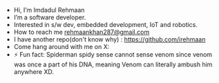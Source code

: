- Hi, I’m Imdadul Rehmaan
- I’m a software developer.
- Interested in s/w dev, embedded development, IoT and robotics.
- How to reach me rehmaankhan287@gmail.com
- I have another repo(don't know why) : https://github.com/irehmaan
- Come hang around with me on X:
- ⚡ Fun fact: Spiderman spidy sense cannot sense venom since venom was once a part of his DNA, meaning Venom can literally ambush him anywhere XD.

<!---
irhmaan/irhmaan is a ✨ special ✨ repository because its `README.md` (this file) appears on your GitHub profile.
You can click the Preview link to take a look at your changes.
--->
